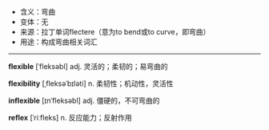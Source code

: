 - <span class="definition">含义：弯曲</span>
- <span class="definition">变体：无</span>
- <span class="definition">来源：拉丁单词flectere（意为to bend或to curve，即弯曲）</span>
- <span class="definition">用途：构成弯曲相关词汇</span>

---

<span class="vocabulary">**flexible**</span> [ˈfleksəbl] adj. 灵活的；柔韧的；易弯曲的

<span class="vocabulary">**flexibility**</span> [ˌfleksəˈbɪləti] n. 柔韧性；机动性，灵活性

<span class="vocabulary">**inflexible**</span> [ɪnˈfleksəbl] adj. 僵硬的，不可弯曲的

<span class="vocabulary">**reflex**</span> [ˈriːfleks] n. 反应能力；反射作用
